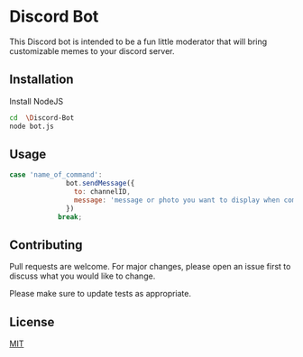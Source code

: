 # Discord Bot

This Discord bot is intended to be a fun little moderator that will bring customizable memes to your discord server.

## Installation

Install NodeJS
```bash
cd  \Discord-Bot
node bot.js
```

## Usage

```javascript
case 'name_of_command':
              bot.sendMessage({
                to: channelID,
                message: 'message or photo you want to display when command is entered'
              })
            break;
```

## Contributing
Pull requests are welcome. For major changes, please open an issue first to discuss what you would like to change.

Please make sure to update tests as appropriate.

## License
[MIT](https://choosealicense.com/licenses/mit/)
